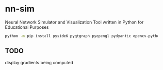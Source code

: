 # nn-sim
Neural Network Simulator and Visualization Tool written in Python for Educational Purposes



```bash
python -m pip install pyside6 pyqtgraph pyopengl pydyantic opencv-python matplotlib jupyterlab
```

## TODO

display gradients being computed